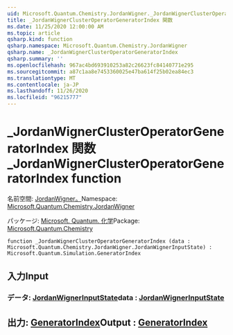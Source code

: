 ```yaml
---
uid: Microsoft.Quantum.Chemistry.JordanWigner._JordanWignerClusterOperatorGeneratorIndex
title: _JordanWignerClusterOperatorGeneratorIndex 関数
ms.date: 11/25/2020 12:00:00 AM
ms.topic: article
qsharp.kind: function
qsharp.namespace: Microsoft.Quantum.Chemistry.JordanWigner
qsharp.name: _JordanWignerClusterOperatorGeneratorIndex
qsharp.summary: ''
ms.openlocfilehash: 967ac4bd693910253a82c26623fc84140771e295
ms.sourcegitcommit: a87c1aa8e7453360025e47ba614f25b02ea84ec3
ms.translationtype: MT
ms.contentlocale: ja-JP
ms.lasthandoff: 11/26/2020
ms.locfileid: "96215777"
---
```

# <a name="_jordanwignerclusteroperatorgeneratorindex-function"></a><span data-ttu-id="40404-102">_JordanWignerClusterOperatorGeneratorIndex 関数</span><span class="sxs-lookup"><span data-stu-id="40404-102">_JordanWignerClusterOperatorGeneratorIndex function</span></span>

<span data-ttu-id="40404-103">名前空間: [JordanWigner。](xref:Microsoft.Quantum.Chemistry.JordanWigner)</span><span class="sxs-lookup"><span data-stu-id="40404-103">Namespace: [Microsoft.Quantum.Chemistry.JordanWigner](xref:Microsoft.Quantum.Chemistry.JordanWigner)</span></span>

<span data-ttu-id="40404-104">パッケージ: [Microsoft. Quantum. 化学](https://nuget.org/packages/Microsoft.Quantum.Chemistry)</span><span class="sxs-lookup"><span data-stu-id="40404-104">Package: [Microsoft.Quantum.Chemistry](https://nuget.org/packages/Microsoft.Quantum.Chemistry)</span></span>




```qsharp
function _JordanWignerClusterOperatorGeneratorIndex (data : Microsoft.Quantum.Chemistry.JordanWigner.JordanWignerInputState) : Microsoft.Quantum.Simulation.GeneratorIndex
```


## <a name="input"></a><span data-ttu-id="40404-105">入力</span><span class="sxs-lookup"><span data-stu-id="40404-105">Input</span></span>

### <a name="data--jordanwignerinputstate"></a><span data-ttu-id="40404-106">データ: [JordanWignerInputState](xref:Microsoft.Quantum.Chemistry.JordanWigner.JordanWignerInputState)</span><span class="sxs-lookup"><span data-stu-id="40404-106">data : [JordanWignerInputState](xref:Microsoft.Quantum.Chemistry.JordanWigner.JordanWignerInputState)</span></span>





## <a name="output--generatorindex"></a><span data-ttu-id="40404-107">出力: [GeneratorIndex](xref:Microsoft.Quantum.Simulation.GeneratorIndex)</span><span class="sxs-lookup"><span data-stu-id="40404-107">Output : [GeneratorIndex](xref:Microsoft.Quantum.Simulation.GeneratorIndex)</span></span>

